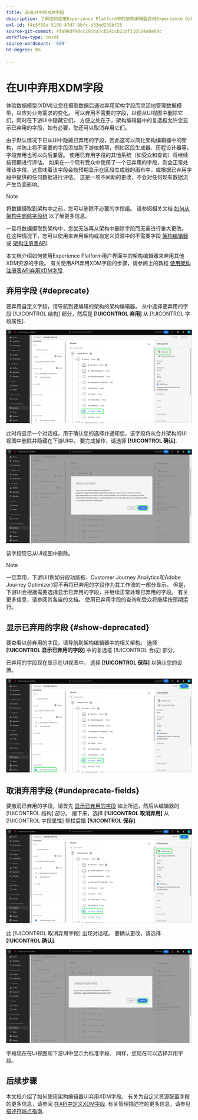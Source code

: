```yaml
---
title: 弃用UI中的XDM字段
description: 了解如何使用Experience Platform中的架构编辑器弃用Experience Data Model (XDM)字段。
exl-id: f4c5f58a-5190-47d7-8bfc-b33ed238bf25
source-git-commit: 4fa98df9dcc296ba7cb141cb22df116524a0eb0c
workflow-type: tm+mt
source-wordcount: '699'
ht-degree: 0%

---
```


# 在UI中弃用XDM字段

体验数据模型(XDM)让您在摄取数据后通过弃用架构字段而灵活地管理数据模型，以应对业务需求的变化。 可以弃用不需要的字段，以便从UI视图中删除它们，同时在下游UI中隐藏它们。 方便之处在于，架构编辑器中的复选框允许您显示已弃用的字段，如有必要，您还可以取消弃用它们。

由于默认情况下已从UI中隐藏已弃用的字段，因此这可以简化架构编辑器中的架构，并防止将不需要的字段添加到下游依赖项，例如区段生成器、历程设计器等。 字段弃用也可以向后兼容。 使用已弃用字段的其他系统（如受众和查询）将继续按预期进行评估。 如果在一个现有受众中使用了一个已弃用的字段，则会正常处理该字段，这意味着该字段会按预期显示在区段生成器的画布中，或根据已弃用字段中提供的任何数据进行评估。 这是一项不间断的更改，不会对任何现有数据流产生负面影响。

>[!NOTE]
>
>将数据摄取到架构中之前，您可以删除不必要的字段组。 请参阅相关文档 [如何从架构中删除字段组](../ui/resources/schemas.md#remove-fields) 以了解更多信息。

一旦将数据摄取到架构中，您就无法再从架构中删除字段而无需进行重大更改。 在这种情况下，您可以使用来弃用架构或自定义资源中的不需要字段 [架构编辑器](./create-schema-ui.md) 或 [架构注册表API](https://developer.adobe.com/experience-platform-apis/references/schema-registry/).

本文档介绍如何使用Experience Platform用户界面中的架构编辑器来弃用其他XDM资源的字段。 有关使用API弃用XDM字段的步骤，请参阅上的教程 [使用架构注册表API弃用XDM字段](./field-deprecation-api.md).

## 弃用字段 {#deprecate}

要弃用自定义字段，请导航到要编辑的架构的架构编辑器。 从中选择要弃用的字段 [!UICONTROL 结构] 部分，然后是 **[!UICONTROL 弃用]** 从 [!UICONTROL 字段属性].

![架构编辑器，其中选中了字段，并突出显示了“弃用” 。](../images/tutorials/field-deprecation/deprecate-single-field.png)

此时将显示一个对话框，用于确认您的选择并通知您，该字段将从合并架构的UI视图中删除并隐藏在下游UI中。 要完成操作，请选择 **[!UICONTROL 确认]**.

![弃用字段对话框，其中突出显示了确认。](../images/tutorials/field-deprecation/deprecate-field-dialog.png)

该字段现已从UI视图中删除。

>[!NOTE]
>
>一旦弃用，下游UI(例如分段功能板、Customer Journey Analytics和Adobe Journey Optimizer)将不再将已弃用的字段作为其工作流的一部分显示。 但是，下游UI会根据需要选择显示已弃用的字段，并继续正常处理已弃用的字段。 有关更多信息，请参阅其各自的文档。 使用已弃用字段的查询和受众将继续按预期运行。

## 显示已弃用的字段 {#show-deprecated}

要查看以前弃用的字段，请导航到架构编辑器中的相关架构。 选择 **[!UICONTROL 显示已弃用的字段]** 中的复选框 [!UICONTROL 合成] 部分。

已弃用的字段现在显示在UI视图中。 选择 **[!UICONTROL 保存]** 以确认您的设置。

![架构编辑器中选择了字段，并突出显示显示已弃用的字段和保存。](../images/tutorials/field-deprecation/show-deprecated-fields.png)

## 取消弃用字段 {#undeprecate-fields}

要撤消已弃用的字段，请首先 [显示已弃用的字段](#show-deprecated) 如上所述，然后从编辑器的 [!UICONTROL 结构] 部分。 接下来，选择 **[!UICONTROL 取消弃用]** 从 [!UICONTROL 字段属性] 侧栏后跟 **[!UICONTROL 保存]**.

![架构编辑器中，已弃用字段“Undeprecated”（取消弃用）和“Save”（保存）突出显示。](../images/tutorials/field-deprecation/undeprecate-single-field.png)

此 [!UICONTROL 取消弃用字段] 出现对话框。 要确认更改，请选择 **[!UICONTROL 确认]**.

![此 [!UICONTROL 取消弃用字段] 对话框，其中突出显示了确认。](../images/tutorials/field-deprecation/undeprecate-field-dialog.png)

字段现在在UI视图和下游UI中显示为标准字段。 同样，您现在可以选择弃用字段。

## 后续步骤

本文档介绍了如何使用架构编辑器UI弃用XDM字段。 有关为自定义资源配置字段的更多信息，请参阅 [在API中定义XDM字段](./custom-fields-api.md). 有关管理描述符的更多信息，请参见 [描述符端点指南](../api/descriptors.md).
